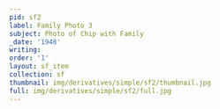 ```yaml
---
pid: sf2
label: Family Photo 3
subject: Photo of Chip with Family
_date: '1948'
writing: 
order: '1'
layout: sf_item
collection: sf
thumbnail: img/derivatives/simple/sf2/thumbnail.jpg
full: img/derivatives/simple/sf2/full.jpg
---
```

